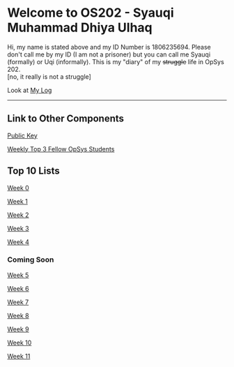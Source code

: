 # Welcome to OS202 - Syauqi Muhammad Dhiya Ulhaq
Hi, my name is stated above and my ID Number is 1806235694. Please don't call me by my ID
(I am not a prisoner) but you can call me Syauqi (formally) or Uqi (informally). This is my "diary" of my <strike>struggle</strike> life in OpSys 202.<br>
[no, it really is not a struggle]

Look at [My Log](https://qiwqiw.github.io/os202/TXT/mylog.txt)

---
## Link to Other Components
[Public Key](/os202/TXT/mypubkey.txt)

[Weekly Top 3 Fellow OpSys Students](/os202/TXT/myrank.txt)
## Top 10 Lists
[Week 0](/os202/W00)

[Week 1](/os202/W01)

[Week 2](/os202/W02)

[Week 3](/os202/W03)

[Week 4](/os202/W04)

### Coming Soon
[Week 5](/os202/#)

[Week 6](/os202/#)

[Week 7](/os202/#)

[Week 8](/os202/#)

[Week 9](/os202/#)

[Week 10](/os202/#)

[Week 11](/os202/#)
